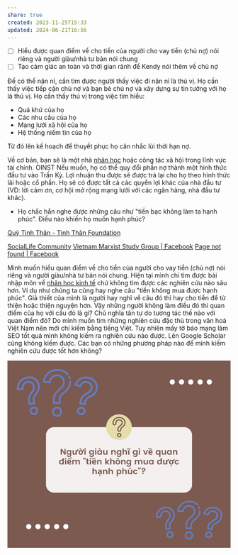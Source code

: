 ```yaml
---
share: true
created: 2023-11-25T15:33
updated: 2024-06-21T16:56
---
```

- [ ] Hiểu được quan điểm về cho tiền của người cho vay tiền (chủ nợ) nói riêng và người giàu/nhà tư bản nói chung
- [ ] Tạo cảm giác an toàn và thời gian rảnh để Kendy nói thêm về chủ nợ

Để có thể năn nỉ, cần tìm được người thấy việc đi năn nỉ là thú vị. Họ cần thấy việc tiếp cận chủ nợ và bạn bè chủ nợ và xây dựng sự tin tưởng với họ là thú vị. Họ cần thấy thú vị trong việc tìm hiểu:
- Quá khứ của họ
- Các nhu cầu của họ
- Mạng lưới xã hội của họ
- Hệ thống niềm tin của họ

Từ đó lên kế hoạch để thuyết phục họ cân nhắc lùi thời hạn nợ.

Về cơ bản, bạn sẽ là một nhà [nhân học](Nh%C3%A2n%20h%E1%BB%8Dc.md) hoặc công tác xã hội trong lĩnh vực tài chính.
OINST
Nếu muốn, họ có thể quy đổi phần nợ thành một hình thức đầu tư vào Trấn Kỳ. Lợi nhuận thu được sẽ được trả lại cho họ theo hình thức lãi hoặc cổ phần. Họ sẽ có được tất cả các quyền lợi khác của nhà đầu tư (VD: lời cảm ơn, cơ hội mở rộng mạng lưới với các ngân hàng, nhà đầu tư khác).

- Họ chắc hẳn nghe được những câu như "tiền bạc không làm ta hạnh phúc". Điều nào khiến họ muốn hạnh phúc?

[Quỹ Tình Thân - Tình Thân Foundation](https://www.facebook.com/profile.php?id=100077601589557&v=timeline&lst=100038413598261%3A100077601589557%3A1684514892&eav=AfZ-gv2lqyQB0Aq69YPKH02KBMzxO_jh4u9moWoAnA8pDhYcwmMc0rLzR_dOt0o4jOQ&refid=17&paipv=0 "Facebook")

[SocialLife Community](https://www.facebook.com/groups/607055182969235/posts/2126257434382328/)
[Vietnam Marxist Study Group | Facebook](https://www.facebook.com/groups/347957905776254/posts/1463725287532838)
[Page not found | Facebook](https://www.facebook.com/groups/977122933736909/my_pending_content)

Mình muốn hiểu quan điểm về cho tiền của người cho vay tiền (chủ nợ) nói riêng và người giàu/nhà tư bản nói chung. Hiện tại mình chỉ tìm được bài nhập môn về [nhân học kinh tế](https://nhanhoc.edu.vn/nhan-hoc-kinh-te/ "Nhân học kinh tế") chứ không tìm được các nghiên cứu nào sâu hơn. Ví dụ như chúng ta cũng hay nghe câu "tiền không mua được hạnh phúc". Giả thiết của mình là người hay nghĩ về câu đó thì hay cho tiền để từ thiện hoặc thiện nguyện hơn. Vậy những người không làm điều đó thì quan điểm của họ với câu đó là gì? Chủ nghĩa tân tự do tương tác thế nào với quan điểm đó? Do mình muốn tìm những nghiên cứu đặc thù trong văn hoá Việt Nam nên mới chỉ kiếm bằng tiếng Việt. Tuy nhiên mấy tờ báo mạng làm SEO tốt quá mình không kiếm ra nghiên cứu nào được. Lên Google Scholar cũng không kiếm được. Các bạn có những phương pháp nào để mình kiếm nghiên cứu được tốt hơn không?

![Người giàu nghĩ gì về quan điểm tiền không mua được hạnh phúc.jpg](../../../docs/assets/attachments/Ng%C6%B0%E1%BB%9Di%20gi%C3%A0u%20ngh%C4%A9%20g%C3%AC%20v%E1%BB%81%20quan%20%C4%91i%E1%BB%83m%20ti%E1%BB%81n%20kh%C3%B4ng%20mua%20%C4%91%C6%B0%E1%BB%A3c%20h%E1%BA%A1nh%20ph%C3%BAc.jpg)